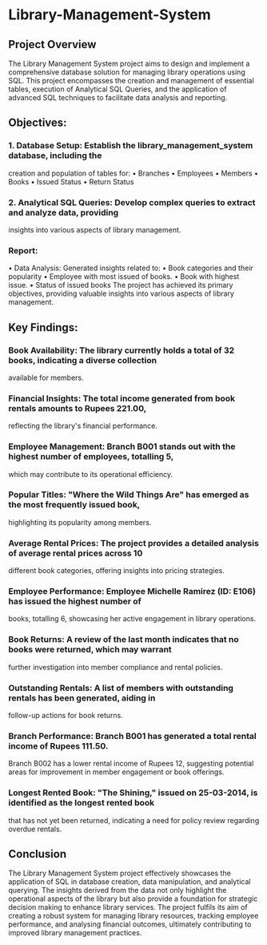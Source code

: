 # Library-Management-System
## Project Overview 
The Library Management System project aims to design and implement a comprehensive database 
solution for managing library operations using SQL. This project encompasses the creation and 
management of essential tables, execution of Analytical SQL Queries, and the application of advanced 
SQL techniques to facilitate data analysis and reporting.

## Objectives: 
### 1. Database Setup: Establish the library_management_system database, including the 
creation and population of tables for: 
• Branches 
• Employees 
• Members 
• Books 
• Issued Status 
• Return Status 

### 2. Analytical SQL Queries: Develop complex queries to extract and analyze data, providing 
insights into various aspects of library management.

### Report: 
• Data Analysis: Generated insights related to: 
• Book categories and their popularity 
• Employee with most issued of books. 
• Book with highest issue. 
• Status of issued books 
The project has achieved its primary objectives, providing valuable insights into various aspects of 
library management.


## Key Findings: 

### Book Availability: The library currently holds a total of 32 books, indicating a diverse collection 
available for members. 

### Financial Insights: The total income generated from book rentals amounts to Rupees 221.00, 
reflecting the library's financial performance. 

### Employee Management: Branch B001 stands out with the highest number of employees, totalling 5, 
which may contribute to its operational efficiency. 

### Popular Titles: "Where the Wild Things Are" has emerged as the most frequently issued book, 
highlighting its popularity among members. 

### Average Rental Prices: The project provides a detailed analysis of average rental prices across 10 
different book categories, offering insights into pricing strategies. 

### Employee Performance: Employee Michelle Ramirez (ID: E106) has issued the highest number of 
books, totalling 6, showcasing her active engagement in library operations. 

### Book Returns: A review of the last month indicates that no books were returned, which may warrant 
further investigation into member compliance and rental policies. 

### Outstanding Rentals: A list of members with outstanding rentals has been generated, aiding in 
follow-up actions for book returns. 

### Branch Performance: Branch B001 has generated a total rental income of Rupees 111.50. 
Branch B002 has a lower rental income of Rupees 12, suggesting potential areas for improvement in 
member engagement or book offerings. 

### Longest Rented Book: "The Shining," issued on 25-03-2014, is identified as the longest rented book 
that has not yet been returned, indicating a need for policy review regarding overdue rentals. 


## Conclusion 

The Library Management System project effectively showcases the application of SQL in database 
creation, data manipulation, and analytical querying. The insights derived from the data not only 
highlight the operational aspects of the library but also provide a foundation for strategic decision
making to enhance library services. The project fulfils its aim of creating a robust system for 
managing library resources, tracking employee performance, and analysing financial outcomes, 
ultimately contributing to improved library management practices.
